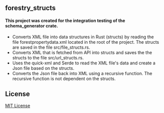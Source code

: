 ## forestry_structs

#### This project was created for the integration testing of the schema_generator crate.

- Converts XML file into data structures in Rust (structs) by reading the file forestpropertydata.xml located in the root of the project. The structs are saved in the file src/file_structs.rs.
- Converts XML that is fetched from API into structs and saves the the structs to the file src/url_structs.rs.
- Uses the quick-xml and Serde to read the XML file's data and create a Json file based on the structs.
- Converts the Json file back into XML using a recursive function. The recursive function is not dependent on the structs.

## License

[MIT License](LICENSE)